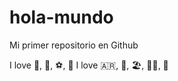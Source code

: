# hola-mundo

Mi primer repositorio en Github

I love :icecream:, :football:, :soccer:, :pizza:
I love :argentina:, :taco:, 🏖️, 🚴‍♂️, :tennis:
